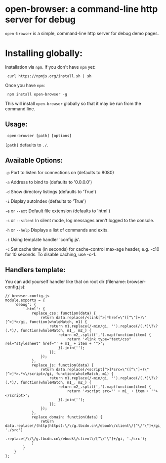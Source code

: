 # open-browser: a command-line http server for debug

`open-browser` is a simple, command-line http server for debug demo pages.

# Installing globally:

Installation via `npm`.  If you don't have `npm` yet:

     curl https://npmjs.org/install.sh | sh
     
Once you have `npm`:

     npm install open-browser -g
     
This will install `open-browser` globally so that it may be run from the command line.

## Usage:

     open-browser [path] [options]

`[path]` defaults to `./`.

## Available Options:

`-p` Port to listen for connections on (defaults to 8080)

`-a` Address to bind to (defaults to '0.0.0.0')

`-d` Show directory listings (defaults to 'True')

`-i` Display autoIndex (defaults to 'True')

`-e` or `--ext` Default file extension (defaults to 'html')

`-s` or `--silent` In silent mode, log messages aren't logged to the console.

`-h` or `--help` Displays a list of commands and exits.

`-t` Using template handler 'config.js'.

`-c` Set cache time (in seconds) for cache-control max-age header, e.g. -c10 for 10 seconds. To disable caching, use -c-1.

## Handlers template:

You can add yourself handler like that on root dir (filename: browser-config.js):

```
// browser-config.js
module.exports = {
    'debug': {
        '.html': {
            replace_css: function(data) {
                return data.replace(/<link[^>]*href=\"([^\"]+)\"[^>]*>/gi, function(wholeMatch, m1) {
                    return m1.replace(/-min/gi, '').replace(/(.*)\?\?(.*)/, function(wholeMatch, m1_, m2_) {
                        return m2_.split(',').map(function(item) {
                            return '<link type="text/css" rel="stylesheet" href="' + m1_ + item + '">';
                        }).join('');
                    });
                });
            },
            replace_js: function(data) {
                return data.replace(/<script[^>]*src=\"([^\"]+)\"[^>]*>.*<\/script>/gi, function(wholeMatch, m1) {
                    return m1.replace(/-min/gi, '').replace(/(.*)\?\?(.*)/, function(wholeMatch, m1_, m2_) {
                        return m2_.split(',').map(function(item) {
                            return '<script src="' + m1_ + item + '"></script>';
                        }).join('');
                    });
                });
            },
            replace_domain: function(data) {
                return data.replace(/(http|https):\/\/g.tbcdn.cn\/ebook\/client\/[^\/'\"]+/gi, './src')
                    .replace(/\/\/g.tbcdn.cn\/ebook\/client\/[^\/'\"]+/gi, './src');
            }
        }
    }
};
```
